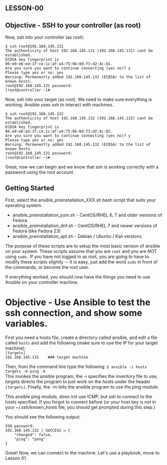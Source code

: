 ## LESSON-00
## Objective - SSH to your controller (as root)
Now, ssh into your controller (as root):  

`$ ssh root@192.168.145.131`  
`The authenticity of host 192.168.145.131 (192.168.145.131) cant be established.`    
`ECDSA key fingerprint is 06:e0:e6:ed:37:ce:1c:af:a4:75:0b:0d:f3:d2:4c:81.`    
`Are you sure you want to continue connecting (yes no)? y`    
`Please type yes or no: yes`  
`Warning: Permanently added 192.168.145.131 (ECDSA) to the list of known hosts.`  
`root@192.168.145.131 password:`  
`[root@controller ~]# `  

Now, ssh into your target (as root). We need to make sure everything is working. Ansible uses ssh to interact with machines.

`$ ssh root@192.168.145.132`  
`The authenticity of host 192.168.145.132 (192.168.145.132) cant be established.`    
`ECDSA key fingerprint is 06:e0:e6:ed:37:ce:1c:af:a4:75:0b:0d:f3:d2:4c:82.`    
`Are you sure you want to continue connecting (yes no)? y`    
`Please type yes or no: yes`  
`Warning: Permanently added 192.168.145.132 (ECDSA) to the list of known hosts.`  
`root@192.168.145.131 password:`  
`[root@controller ~]# `  

Great, now we can begin and we know that ssh is working correctly with a password using the root account.

## Getting Started

First, select the ansible_preinstallation_XXX.sh bash script that suits your operating system. 

- ansible_preinstallation_yum.sh - CentOS/RHEL 6, 7 and older versions of Fedora
- ansible_preinstallation_dnf.sh - CentOS/RHEL 7 and newer versions of Fedora (like Fedora 23)
- ansible_preinstallation_apt.sh - Debian / Ubuntu / Kali versions

The purpose of these scripts are to setup the most basic version of ansible on your system. These scripts assume that you are `root` and you are NOT using `sudo.` If you have not logged in as root, you are going to have to modify these scripts slightly -- it is easy, just add the word `sudo` in front of the commands, or become the root user.

If everything worked, you should now have the things you need to use Ansible on your controller machine.

# Objective - Use Ansible to test the ssh connection, and show some variables.
First you need a hosts file, create a directory called ansible, and edit a file called `hosts` and add the following (make sure to use the IP for your target machine):  
`[targets]`  
`192.168.145.132 	### target machine`   

Then, from the command line type the following:
```$ ansible -i hosts targets -m ping -k```  
This invokes the ansible program, the -i specifies the inventory file to use, *targets* directs the program to just work on the hosts under the header `[targets]`. Finally, the -m tells the ansible program to use the ping module. 

This ansible ping module, does not use ICMP, but ssh to connect to the hosts specified. If you forgot to connect before (or your host key is not in your ~/.ssh/known_hosts file, you should get prompted during this step.)

You should see the following output:

```
SSH password:  
192.168.145.132 | SUCCESS = {  
   	"changed": false,   
   	"ping": "pong"  
}
```
Great! Now, we can connect to the machine. Let's use a playbook, move to Lesson 01.